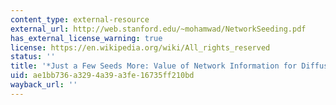 ```yaml
---
content_type: external-resource
external_url: http://web.stanford.edu/~mohamwad/NetworkSeeding.pdf
has_external_license_warning: true
license: https://en.wikipedia.org/wiki/All_rights_reserved
status: ''
title: '*Just a Few Seeds More: Value of Network Information for Diffusion (PDF)*'
uid: ae1bb736-a329-4a39-a3fe-16735ff210bd
wayback_url: ''
---
```

